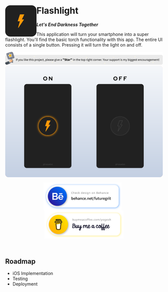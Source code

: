 # Flashlight <img align="left" src="media/logo.png">
***Let's End Darkness Together***


This application will turn your smartphone into a super flashlight. You'll find the basic torch functionality with this app. The entire UI consists of a single button. Pressing it will turn the light on and off.

![Give star to repo](media/give_star_to_repo.svg)
![App Screenshot](media/screenshot.svg)

<p align="center">
  <a href="https://www.behance.net/futuregrit"> <img align="center" src="media/behance.svg" height="90"></a> &nbsp; 
  <a href="https://www.buymeacoffee.com/yogesh"> <img align="center" src="media/buy-me-coffee.svg" height="90"></a>
</p>
<br>

## Roadmap
* iOS Implementation
* Testing
* Deployment
